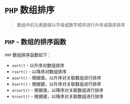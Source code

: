 # `PHP` 数组排序
> 数组中的元素能够以字母或数字顺序进行升序或降序排序

## `PHP` - 数组的排序函数
`PHP` 数组排序函数如下：
- `sort()` - 以升序对数组排序
- `rsort()` - 以降序对数组排序
- `asort()` - 根据值，以升序对关联数组进行排序
- `ksort()` - 根据键，以升序对关联数组进行排序
- `arsort()` - 根据值，以降序对关联数组进行排序
- `krsort()` - 根据键，以降序对关联数组进行排序
